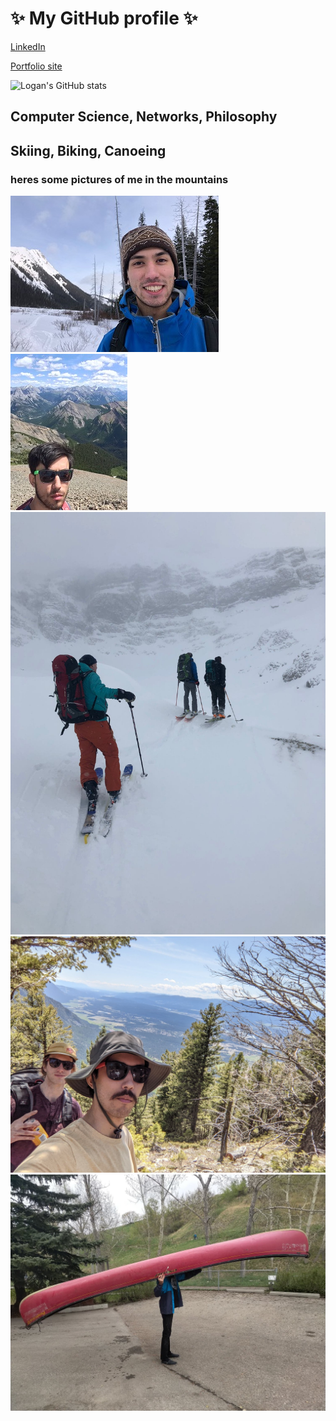 # ✨ My GitHub profile ✨
[LinkedIn](https://www.linkedin.com/in/logan-perry-din/)

[Portfolio site](https://logan-pd.github.io/)


![Logan's GitHub stats](https://github-readme-stats.vercel.app/api?username=logan-pd&theme=tokyonight&show_icons=true&count_private=true)

## Computer Science, Networks, Philosophy 

## Skiing, Biking, Canoeing

### heres some pictures of me in the mountains
![ski pic](ski_photo.jpg)
![sunny mountains](mountains_summer.jpg)
![](trio_onlook.jpg)
![](me_n_felix.jpg)
![](canoe_head.jpg)
